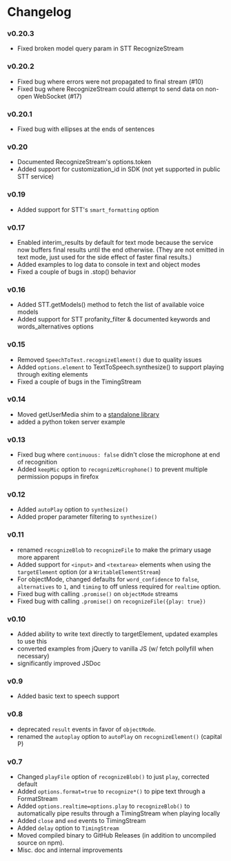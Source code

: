 # Changelog

### v0.20.3
* Fixed broken model query param in STT RecognizeStream

### v0.20.2
* Fixed bug where errors were not propagated to final stream (#10)
* Fixed bug where RecognizeStream could attempt to send data on non-open WebSocket (#17)

### v0.20.1
* Fixed bug with ellipses at the ends of sentences

### v0.20
* Documented RecognizeStream's options.token
* Added support for customization_id in SDK (not yet supported in public STT service)

### v0.19
* Added support for STT's `smart_formatting` option

### v0.17
* Enabled interim_results by default for text mode because the service now buffers final results until the end otherwise. 
  (They are not emitted in text mode, just used for the side effect of faster final results.)
* Added examples to log data to console in text and object modes
* Fixed a couple of bugs in .stop() behavior

### v0.16
* Added STT.getModels() method to fetch the list of available voice models
* Added support for STT profanity_filter &  documented keywords and words_alternatives options

### v0.15
* Removed `SpeechToText.recognizeElement()` due to quality issues
* Added `options.element` to TextToSpeech.synthesize() to support playing through exiting elements
* Fixed a couple of bugs in the TimingStream

### v0.14
* Moved getUserMedia shim to a [standalone library](https://www.npmjs.com/package/get-user-media-promise)
* added a python token server example

### v0.13
* Fixed bug where `continuous: false` didn't close the microphone at end of recognition
* Added `keepMic` option to `recognizeMicrophone()` to prevent multiple permission popups in firefox

### v0.12
* Added `autoPlay` option to `synthesize()`
* Added proper parameter filtering to `synthesize()`

### v0.11
* renamed `recognizeBlob` to `recognizeFile` to make the primary usage more apparent
* Added support for `<input>` and `<textarea>` elements when using the `targetElement` option (or a `WritableElementStream`)
* For objectMode, changed defaults for `word_confidence` to `false`, `alternatives` to `1`, and `timing` to off unless required for `realtime` option. 
* Fixed bug with calling `.promise()` on `objectMode` streams
* Fixed bug with calling `.promise()` on `recognizeFile({play: true})`

### v0.10
* Added ability to write text directly to targetElement, updated examples to use this
* converted examples from jQuery to vanilla JS (w/ fetch pollyfill when necessary)
* significantly improved JSDoc

### v0.9
* Added basic text to speech support

### v0.8
* deprecated `result` events in favor of `objectMode`.
* renamed the `autoplay` option to `autoPlay` on `recognizeElement()` (capital P)

### v0.7
* Changed `playFile` option of `recognizeBlob()` to just `play`, corrected default
* Added `options.format=true` to `recognize*()` to pipe text through a FormatStream
* Added `options.realtime=options.play` to `recognizeBlob()` to automatically pipe results through a TimingStream when playing locally
* Added `close` and `end` events to TimingStream
* Added `delay` option to `TimingStream`
* Moved compiled binary to GitHub Releases (in addition to uncompiled source on npm).
* Misc. doc and internal improvements

